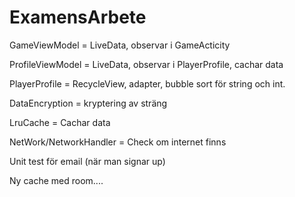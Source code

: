 # ExamensArbete

GameViewModel = LiveData, observar i GameActicity

ProfileViewModel = LiveData, observar i PlayerProfile, cachar data

PlayerProfile = RecycleView, adapter, bubble sort för string och int.

DataEncryption = kryptering av sträng

LruCache = Cachar data

NetWork/NetworkHandler = Check om internet finns

Unit test för email (när man signar up)

Ny cache med room....
